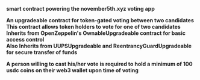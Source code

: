 **smart contract powering the november5th.xyz voting app**



**An upgradeable contract for token-gated voting between two candidates**  
**This contract allows token holders to vote for one of two candidates**  
**Inherits from OpenZeppelin's OwnableUpgradeable contract for basic access control**  
**Also Inherits from UUPSUpgradeable and ReentrancyGuardUpgradeable for secure transfer of funds**  

**A person willing to cast his/her vote is required to hold a minimum of 100 usdc coins on their web3 wallet upon time of voting**
